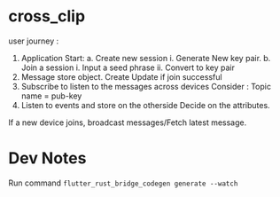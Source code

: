 # cross_clip


user journey :
1. Application Start:
    a. Create new session
        i. Generate New key pair.
    b. Join a session
        i. Input a seed phrase
        ii. Convert to key pair
2. Message store object.
    Create
    Update if join successful
3. Subscribe to listen to the messages across devices
Consider : Topic name = pub-key
4. Listen to events and store on the otherside
Decide on the attributes.

If a new device joins, broadcast messages/Fetch latest message.


# Dev Notes 
Run command `flutter_rust_bridge_codegen generate --watch`
